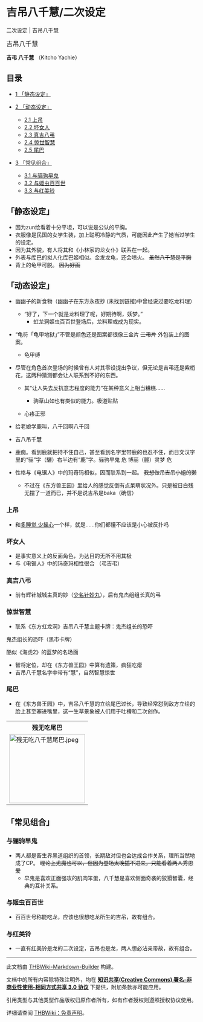 # 吉吊八千慧/二次设定

<!-- source html: G:\repos\THBWiki-Markdown-Builder\THBWikiMarkdown\Temp\main\6\65\ns0%3A%E5%90%89%E5%90%8A%E5%85%AB%E5%8D%83%E6%85%A7%2F%E4%BA%8C%E6%AC%A1%E8%AE%BE%E5%AE%9A.html -->

二次设定 | 吉吊八千慧

  
<big>吉吊八千慧</big>  

 **吉弔 八千慧** （Kitcho Yachie）
  

## 目录

- [1 「静态设定」](#「静态设定」)
- [2 「动态设定」](#「动态设定」)

  - [2.1 上吊](#上吊)
  - [2.2 坏女人](#坏女人)
  - [2.3 真吉八弔](#真吉八弔)
  - [2.4 惊世智慧](#惊世智慧)
  - [2.5 尾巴](#尾巴)



- [3 「常见组合」](#「常见组合」)

  - [3.1 与骊驹早鬼](#与骊驹早鬼)
  - [3.2 与姬虫百百世](#与姬虫百百世)
  - [3.3 与红美铃](#与红美铃)







## 「静态设定」
- 因为zun绘看着十分平坦，可以说是公认的平胸。
- 衣服像是民国的女学生装，加上聪明冷静的气质，可能因此产生了她当过学生的设定。
- 因为其外貌，有人将其和《小林家的龙女仆》联系在一起。
- 外表与库巴的拟人化库巴姬相似。金发龙龟，还会喷火。 ~~虽然八千慧是平胸~~ 
- 背上的龟甲可脱。 ~~因为好画~~ 

## 「动态设定」
- 幽幽子的新食物（幽幽子在东方永夜抄 (未找到链接)中曾经说过要吃龙料理）
  - “好了，下一个就是龙料理了呢，好期待啊，妖梦。”
    - 虹龙洞姬虫百百世登场后，龙料理或成为现实。



- “龟符「龟甲地狱」”不管是颜色还是图案都很像三金片 ~~三弔片~~ 外包装上的图案。
  - 龟甲缚


- 尽管在角色首次登场的时候曾有人对其零设提出争议，但无论是吉弔还是紫梢花，这两种猜测都会让人联系到不好的东西。
  - 其“让人失去反抗意志程度的能力”在某种意义上相当糟糕……
    - 驹草山如也有类似的能力。极道贴贴

  - 心疼正邪

- 给老娘学鹿叫，八千回啊八千回
- 吉八吊千慧

- 鹿痴。看到鹿就把持不住自己，甚至看到名字里带鹿的也忍不住，而日文汉字里的“骊”字（驪）右半边有“鹿”字。骊驹早鬼 危 博丽（麗）灵梦 危

- 性格与《电锯人》中的玛奇玛相似，因而联系到一起。 ~~我想做吊吉吊小姐的獭~~ 
  - 不过在《东方兽王园》里给人的感觉反倒有点呆萌状况外。只是被日白残无摆了一道而已，并不是说吉吊是baka（确信）


### 上吊
- 和[多睡觉 少操心](./多睡觉_少操心.md)一个样，就是……你们都懂不应该是小心被反扑吗

### 坏女人
- 是事实意义上的反面角色，为达目的无所不用其极
- 与《电锯人》中的玛奇玛相性很合   （弔吉弔）

### 真吉八弔
- 前有辉针城城主真的妙（[少名针妙丸](./少名针妙丸.md)），后有鬼杰组组长真的弔

### 惊世智慧
- 联系《东方虹龙洞》吉吊八千慧主题卡牌：鬼杰组长的恐吓

[](./文件-鬼杰组长的恐吓（黑市卡牌）.png.md)  [](./文件-鬼杰组长的恐吓（黑市卡牌）.png.md)鬼杰组长的恐吓（黑市卡牌）
  
酷似《海虎2》的蓝梦的名场面
  

- 智将定位，却在《东方兽王园》中算有遗策，疯狂吃瘪
- 吉吊八千慧名字中带有“慧”，自然智慧惊世

### 尾巴
- 在《东方兽王园》中，吉吊八千慧的立绘尾巴过长，导致经常怼到敌方立绘的脸上甚至塞进嘴里，这一生草景象被人们用于吐槽和二次创作。


<table>

<tbody><tr>
<th>残无吃尾巴
</th></tr>
<tr>
<td><a href="./文件-残无吃八千慧尾巴.jpeg.md" class="image"><img alt="残无吃八千慧尾巴.jpeg" src="https://upload.thwiki.cc/thumb/c/cc/%E6%AE%8B%E6%97%A0%E5%90%83%E5%85%AB%E5%8D%83%E6%85%A7%E5%B0%BE%E5%B7%B4.jpeg/200px-%E6%AE%8B%E6%97%A0%E5%90%83%E5%85%AB%E5%8D%83%E6%85%A7%E5%B0%BE%E5%B7%B4.jpeg" decoding="async" loading="lazy" width="200" height="183" srcset="https://upload.thwiki.cc/thumb/c/cc/%E6%AE%8B%E6%97%A0%E5%90%83%E5%85%AB%E5%8D%83%E6%85%A7%E5%B0%BE%E5%B7%B4.jpeg/300px-%E6%AE%8B%E6%97%A0%E5%90%83%E5%85%AB%E5%8D%83%E6%85%A7%E5%B0%BE%E5%B7%B4.jpeg 1.5x, https://upload.thwiki.cc/c/cc/%E6%AE%8B%E6%97%A0%E5%90%83%E5%85%AB%E5%8D%83%E6%85%A7%E5%B0%BE%E5%B7%B4.jpeg 2x" data-file-width="313" data-file-height="286"></a>
</td></tr></tbody></table>


## 「常见组合」
### 与骊驹早鬼
- 两人都是畜生界黑道组织的首领，长期敌对但也会达成合作关系，理所当然地成了CP。 ~~理论上尤魔也可以，但因为登场太晚插不进来，只能看着两人秀恩爱~~ 
  - 早鬼是喜欢正面强攻的肌肉笨蛋，八千慧是喜欢侧面奇袭的狡猾智囊，经典的互补关系。


### 与姬虫百百世
- 百百世号称能吃龙，应该也很想吃龙所生的吉吊，故有组合。

### 与红美铃
- 一直有红美铃是龙的二次设定，吉吊也是龙，两人想必沾亲带故，故有组合。





---

此文档由 [THBWiki-Markdown-Builder](https://github.com/Delsin-Yu/THBWiki-Markdown-Builder) 构建。

文档中的所有内容除特殊注明外，均在 [**知识共享(Creative Commons) 署名-非商业性使用-相同方式共享 3.0 协议**](https://creativecommons.org/licenses/by-sa/3.0/deed.zh-hans) 下提供，附加条款亦可能应用。

引用类型与其他类型作品版权归原作者所有，如有作者授权则遵照授权协议使用。

详细请查阅 [THBWiki：免责声明](https://thbwiki.cc/THBWiki:%E5%85%8D%E8%B4%A3%E5%A3%B0%E6%98%8E)。

